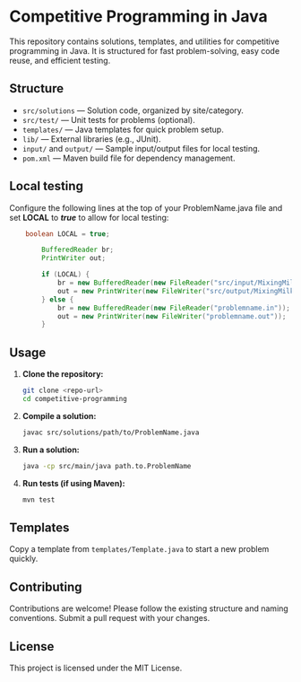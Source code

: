 # Competitive Programming in Java

This repository contains solutions, templates, and utilities for competitive programming in Java. It is structured for fast problem-solving, easy code reuse, and efficient testing.

## Structure

- `src/solutions` — Solution code, organized by site/category.
- `src/test/` — Unit tests for problems (optional).
- `templates/` — Java templates for quick problem setup.
- `lib/` — External libraries (e.g., JUnit).
- `input/` and `output/` — Sample input/output files for local testing.
- `pom.xml` — Maven build file for dependency management.

## Local testing

Configure the following lines at the top of your ProblemName.java file and set **LOCAL** to **_true_** to allow for local testing:

```java
    boolean LOCAL = true;

        BufferedReader br;
        PrintWriter out;

        if (LOCAL) {
            br = new BufferedReader(new FileReader("src/input/MixingMilk.in"));
            out = new PrintWriter(new FileWriter("src/output/MixingMilk.out"));
        } else {
            br = new BufferedReader(new FileReader("problemname.in"));
            out = new PrintWriter(new FileWriter("problemname.out"));
        }
```

## Usage

1. **Clone the repository:**
   ```sh
   git clone <repo-url>
   cd competitive-programming
   ```
2. **Compile a solution:**
   ```sh
   javac src/solutions/path/to/ProblemName.java
   ```
3. **Run a solution:**
   ```sh
   java -cp src/main/java path.to.ProblemName
   ```
4. **Run tests (if using Maven):**
   ```sh
   mvn test
   ```

## Templates

Copy a template from `templates/Template.java` to start a new problem quickly.

## Contributing

Contributions are welcome! Please follow the existing structure and naming conventions. Submit a pull request with your changes.

## License

This project is licensed under the MIT License.
